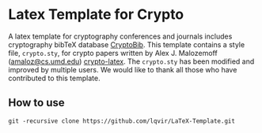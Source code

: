 # Latex Template for Crypto

A latex template for cryptography conferences and journals includes cryptography bibTeX database [CryptoBib](https://cryptobib.di.ens.fr/). 
This template contains a style file, `crypto.sty`, for crypto papers written by Alex J. Malozemoff (amaloz@cs.umd.edu) [crypto-latex](https://github.com/amaloz/crypto-latex). 
The `crypto.sty` has been modified and improved by multiple users. We would like to thank all those who have contributed to this template.


## How to use
```
git -recursive clone https://github.com/lqvir/LaTeX-Template.git
```
